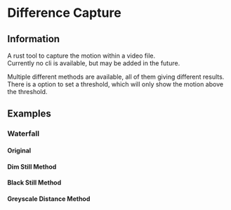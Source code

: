 # Difference Capture

## Information

A rust tool to capture the motion within a video file.  
Currently no cli is available, but may be added in the future.

Multiple different methods are available, all of them giving different results.  
There is a option to set a threshold, which will only show the motion above the threshold.

## Examples

### Waterfall

#### Original

#### Dim Still Method

#### Black Still Method

#### Greyscale Distance Method


